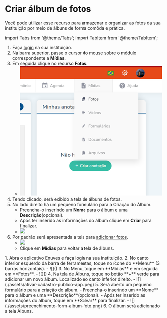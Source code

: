 # Criar álbum de fotos
Você pode utilizar esse recurso para armazenar e organizar as fotos da sua instituição por meio de álbuns de forma comôda e prática.

import Tabs from '@theme/Tabs';
import TabItem from '@theme/TabItem';

<Tabs queryString="current-os">
  <TabItem value="computer" label="No computador">
  
1. Faça [login](https://app.enuves.com) na sua instituição.
2. Na barra superior, passe o cursor do mouse sobre o módulo correspondente a **Mídias**.
3. Em seguida clique no recurso **Fotos**.
    - ![midias/Fotos](./assets/fotos/clique-midias-fotos.png)
4. Tendo clicado, será exibido a tela de álbuns de fotos.
5. No lado direito há um pequeno formulário para a Criação do Álbum.
    - Preencha-o inserindo um **Nome** para o álbum e uma **Descrição**(opcional).
    - Após ter inserido as informações do álbum clique em **Criar** para finalizar.
    - ![](./assets/preenchimento-form-album-foto.png)
6. Por padrão será apresentada a tela para [adicionar fotos](adicionar-fotos-link.com).
    - ![](./assets/tela-pos-criacao-album-fotos.png)
    - Clique em **Mídias** para voltar a tela de álbuns.

  </TabItem>
  <TabItem value="mobile" label="No dispositivo móvel">
1. Abra o aplicativo Enuves e faça login na sua instituição.
2. No canto inferior esquerdo da barra de ferramentas, toque no ícone do **Menu** (3 barras horizontais).
    -   ![]()
3. No Menu, toque em **Mídias** e em seguida em **Fotos**.
    - ![]()
4. Na tela de Álbuns, toque no botão **+** verde para adicionar um novo álbum. Localizado no canto inferior direito.
    - ![](./assets/ativar-cadastro-publico-app.jpeg)
5. Será aberto um pequeno formulário para a criação do album.
    - Preencha-o inserindo um **Nome** para o álbum e uma **Descrição**(opcional).
    - Após ter inserido as informações do álbum, toque em **Salvar** para finalizar.
    - ![](./assets/preenchimento-form-album-foto.png)
6. O álbum será adicionado a tela Álbuns.
  </TabItem>
</Tabs>